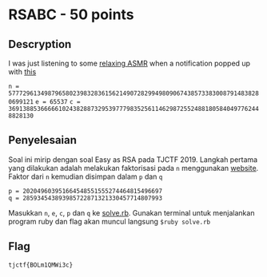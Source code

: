 # RSABC - 50 points
## Descryption

I was just listening to some [relaxing ASMR](https://www.youtube.com/watch?v=J2g3lvNkAfI&feature=youtu.be) when a notification popped up with [this](https://static.tjctf.org/68f148e8d4b5ceb8f9fa6da568db024c28b80b55891fba49880b76b35d436114_rsa.txt)

`n = 57772961349879658023983283615621490728299498090674385733830087914838280699121`
`e = 65537`
`c = 36913885366666102438288732953977798352561146298725524881805840497762448828130`

## Penyelesaian

Soal ini mirip dengan soal Easy as RSA pada TJCTF 2019. Langkah pertama yang dilakukan adalah melakukan faktorisasi pada `n` menggunakan [website](factordb.com). Faktor dari `n` kemudian disimpan dalam `p` dan `q`

```
p = 202049603951664548551555274464815496697
q = 285934543893985722871321330457714807993
```
Masukkan `n`, `e`, `c`, `p` dan `q` ke [solve.rb](./solve.rb). Gunakan terminal untuk menjalankan program ruby dan flag akan muncul langsung
`$ruby solve.rb`

## Flag

```
tjctf{BOLm1QMWi3c}
```
